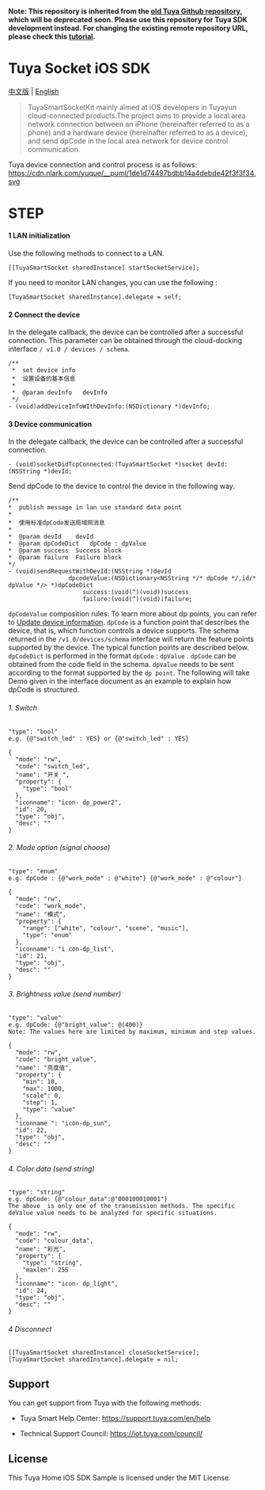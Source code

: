 #### Note: This repository is inherited from the [old Tuya Github repository](https://github.com/TuyaInc/tuyasmart_socket_ios_sdk), which will be deprecated soon. Please use this repository for Tuya SDK development instead. For changing the existing remote repository URL, please check this [tutorial](https://docs.github.com/en/free-pro-team@latest/github/using-git/changing-a-remotes-url).

# Tuya Socket iOS SDK

[中文版](README_cn.md) | [English](README.md)

> TuyaSmartSocketKit mainly aimed at iOS developers in Tuyayun cloud-connected products.The project aims to provide a local area network connection between an iPhone (hereinafter referred to as a phone) and a hardware device (hereinafter referred to as a device), and send dpCode in the local area network for device control communication.

Tuya device connection and control process is as follows:
https://cdn.nlark.com/yuque/__puml/1de1d74497bdbb14a4debde42f3f3f34.svg

# STEP
#### 1 LAN initialization 
Use the following methods to connect to a LAN.

```
[[TuyaSmartSocket sharedInstance] startSocketService];
```

If you need to monitor LAN changes, you can use the following :
```
[TuyaSmartSocket sharedInstance].delegate = self;
```

#### 2 Connect the device

In the delegate callback, the device can be controlled after a successful connection.
This parameter can be obtained through the cloud-docking interface `/ v1.0 / devices / schema`.
```
/**
 *  set device info
 *  设置设备的基本信息
 *
 *  @param devInfo   devInfo
 */
- (void)addDeviceInfoWIthDevInfo:(NSDictionary *)devInfo;
```

#### 3 Device communication
In the delegate callback, the device can be controlled after a successful connection.
```
- (void)socketDidTcpConnected:(TuyaSmartSocket *)socket devId:(NSString *)devId;
```

Send dpCode to the device to control the device in the following way.
```
/**
*  publish message in lan use standard data point
*
*  使用标准dpCode发送局域网消息
*
*  @param devId    devId
*  @param dpCodeDict   dpCode : dpValue
*  @param success  Success block
*  @param failure  Failure block
*/
- (void)sendRequestWithDevId:(NSString *)devId
                 dpcodeValue:(NSDictionary<NSString */* dpCode */,id/* dpValue */> *)dpCodeDict
                     success:(void(^)(void))success
                     failure:(void(^)(void))failure;
```
`dpCodeValue` composition rules:
To learn more about dp points, you can refer to [Update device information](https://tuyainc.github.io/tuyasmart_home_ios_sdk_doc/en/resource/Device.html#update-device-information).
`dpCode` is a function point that describes the device, that is, which function controls a device supports. The schema returned in the `/v1.0/devices/schema` interface will return the feature points supported by the device. The typical function points are described below.
`dpCodeDict` is performed in the format `dpCode` : `dpValue` . `dpCode`  can be obtained from the code field in the schema. `dpValue`  needs to be sent according to the format supported by the `dp point`.
The following will take Demo given in the interface document as an example to explain how dpCode  is structured.

###### 1. Switch
    "type": "bool"
    e.g. {@"switch_led" : YES} or {@"switch_led" : YES}

```
{
  "mode": "rw",
  "code": "switch_led",
  "name": "开关 ",
  "property": {
    "type": "bool"
  },
  "iconname": "icon- dp_power2",
  "id": 20,
  "type": "obj",
  "desc": ""
}
```

###### 2. Mode option (signal choose)
    "type": "enum"
    e.g. dpCode : {@"work_mode" : @"white"} {@"work_mode" : @"colour"}
```
{
  "mode": "rw",
  "code": "work_mode",
  "name": "模式",
  "property": {
    "range": ["white", "colour", "scene", "music"],
    "type": "enum"
  },
  "iconname": "i con-dp_list",
  "id": 21,
  "type": "obj",
  "desc": ""
}
```

###### 3. Brightness value (send number)
    "type": "value"
    e.g. dpCode: {@"bright_value": @(400)}
    Note: The values here are limited by maximum, minimum and step values.
```
{
  "mode": "rw",
  "code": "bright_value",
  "name": "亮度值",
  "property": {
    "min": 10,
    "max": 1000,
    "scale": 0,
    "step": 1,
    "type": "value"
  },
  "iconname ": "icon-dp_sun",
  "id": 22,
  "type": "obj",
  "desc": ""
}
```
###### 4. Color data (send string)
    "type": "string"
    e.g. dpCode: {@"colour_data":@"000100010001"} 
    The above  is only one of the transmission methods. The specific deValue value needs to be analyzed for specific situations.
```
{
  "mode": "rw",
  "code": "colour_data",
  "name": "彩光",
  "property": {
    "type": "string",
    "maxlen": 255
  },
  "iconname": "icon- dp_light",
  "id": 24,
  "type": "obj",
  "desc": ""
}
```

###### 4 Disconnect
```
[[TuyaSmartSocket sharedInstance] closeSocketService];
[TuyaSmartSocket sharedInstance].delegate = nil;
```
## Support

You can get support from Tuya with the following methods:

* Tuya Smart Help Center: https://support.tuya.com/en/help

* Technical Support Council: https://iot.tuya.com/council/ 

## License

This Tuya Home iOS SDK Sample is licensed under the MIT License.
